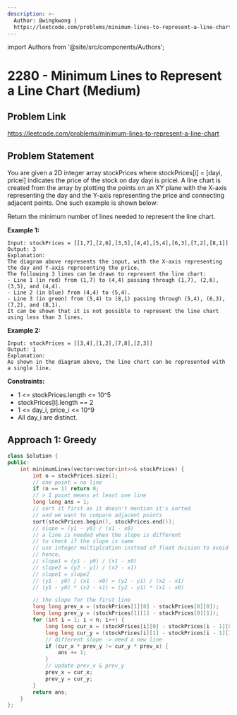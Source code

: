 ```yaml
---
description: >-
  Author: @wingkwong |
  https://leetcode.com/problems/minimum-lines-to-represent-a-line-chart
---
```


import Authors from '@site/src/components/Authors';

# 2280 - Minimum Lines to Represent a Line Chart (Medium)

## Problem Link

https://leetcode.com/problems/minimum-lines-to-represent-a-line-chart

## Problem Statement

You are given a 2D integer array stockPrices where stockPrices[i] = [dayi, pricei] indicates the price of the stock on day dayi is pricei. A line chart is created from the array by plotting the points on an XY plane with the X-axis representing the day and the Y-axis representing the price and connecting adjacent points. One such example is shown below:

Return the minimum number of lines needed to represent the line chart.

**Example 1:**

```
Input: stockPrices = [[1,7],[2,6],[3,5],[4,4],[5,4],[6,3],[7,2],[8,1]]
Output: 3
Explanation:
The diagram above represents the input, with the X-axis representing the day and Y-axis representing the price.
The following 3 lines can be drawn to represent the line chart:
- Line 1 (in red) from (1,7) to (4,4) passing through (1,7), (2,6), (3,5), and (4,4).
- Line 2 (in blue) from (4,4) to (5,4).
- Line 3 (in green) from (5,4) to (8,1) passing through (5,4), (6,3), (7,2), and (8,1).
It can be shown that it is not possible to represent the line chart using less than 3 lines.
```

**Example 2:**

```
Input: stockPrices = [[3,4],[1,2],[7,8],[2,3]]
Output: 1
Explanation:
As shown in the diagram above, the line chart can be represented with a single line.
```

**Constraints:**

- 1 <= stockPrices.length <= 10^5
- stockPrices[i].length == 2
- 1 <= day_i, price_i <= 10^9
- All day_i are distinct.

## Approach 1: Greedy

<Authors names="@wingkwong"/>

```cpp
class Solution {
public:
    int minimumLines(vector<vector<int>>& stockPrices) {
        int n = stockPrices.size();
        // one point = no line
        if (n == 1) return 0;
        // > 1 point means at least one line
        long long ans = 1;
        // sort it first as it doesn't mention it's sorted
        // and we want to compare adjacent points
        sort(stockPrices.begin(), stockPrices.end());
        // slope = (y1 - y0) / (x1 - x0)
        // a line is needed when the slope is different
        // to check if the slope is same 
        // use integer multiplcation instead of float dvision to avoid precision problem
        // hence, 
        // slope1 = (y1 - y0) / (x1 - x0)
        // slope2 = (y2 - y1) / (x2 - x1)
        // slope1 = slope2 
        // (y1 - y0) / (x1 - x0) = (y2 - y1) / (x2 - x1)
        // (y1 - y0) * (x2 - x1) = (y2 - y1) * (x1 - x0)

        // the slope for the first line
        long long prev_x = (stockPrices[1][0] - stockPrices[0][0]);
        long long prev_y = (stockPrices[1][1] - stockPrices[0][1]);
        for (int i = 1; i < n; i++) {
            long long cur_x = (stockPrices[i][0] - stockPrices[i - 1][0]);
            long long cur_y = (stockPrices[i][1] - stockPrices[i - 1][1]);
            // different slope -> need a new line
            if (cur_x * prev_y != cur_y * prev_x) {
                ans += 1;
            }
            // update prev_x & prev_y
            prev_x = cur_x;
            prev_y = cur_y;
        }
        return ans;
    }
};
```